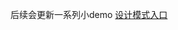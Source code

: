 后续会更新一系列小demo
<a href="https://github.com/2857944093/springboot-series/blob/master/springboot-designmode/readme.md">设计模式入口</a>
